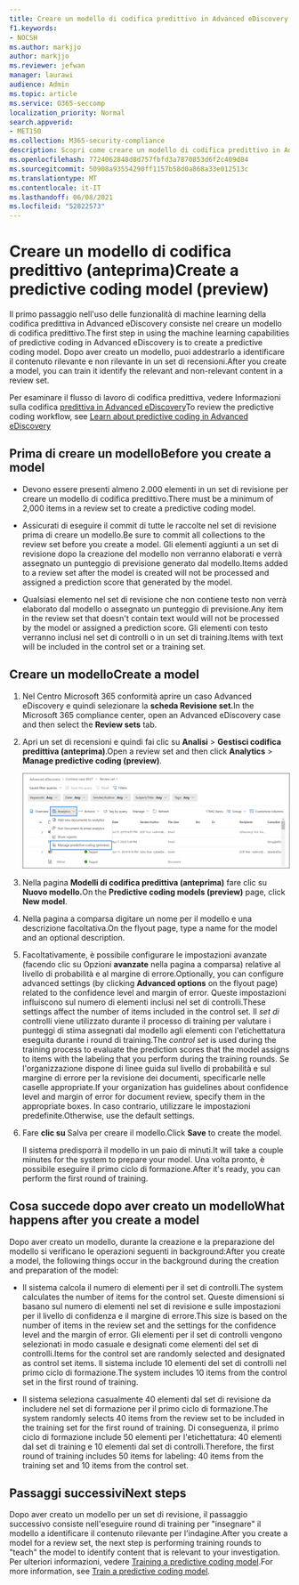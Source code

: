 ```yaml
---
title: Creare un modello di codifica predittivo in Advanced eDiscovery
f1.keywords:
- NOCSH
ms.author: markjjo
author: markjjo
ms.reviewer: jefwan
manager: laurawi
audience: Admin
ms.topic: article
ms.service: O365-seccomp
localization_priority: Normal
search.appverid:
- MET150
ms.collection: M365-security-compliance
description: Scopri come creare un modello di codifica predittivo in Advanced eDiscovery. Questo è il primo passaggio nell'uso delle funzionalità di machine learning in Advanced eDiscovery per identificare il contenuto pertinente e non pertinente in un set di recensioni.
ms.openlocfilehash: 7724062848d8d757fbfd3a7870853d6f2c409d84
ms.sourcegitcommit: 50908a93554290ff1157b58d0a868a33e012513c
ms.translationtype: MT
ms.contentlocale: it-IT
ms.lasthandoff: 06/08/2021
ms.locfileid: "52822573"
---
```

# <a name="create-a-predictive-coding-model-preview"></a><span data-ttu-id="c324f-104">Creare un modello di codifica predittivo (anteprima)</span><span class="sxs-lookup"><span data-stu-id="c324f-104">Create a predictive coding model (preview)</span></span>

<span data-ttu-id="c324f-105">Il primo passaggio nell'uso delle funzionalità di machine learning della codifica predittiva in Advanced eDiscovery consiste nel creare un modello di codifica predittivo.</span><span class="sxs-lookup"><span data-stu-id="c324f-105">The first step in using the machine learning capabilities of predictive coding in Advanced eDiscovery is to create a predictive coding model.</span></span> <span data-ttu-id="c324f-106">Dopo aver creato un modello, puoi addestrarlo a identificare il contenuto rilevante e non rilevante in un set di recensioni.</span><span class="sxs-lookup"><span data-stu-id="c324f-106">After you create a model, you can train it identify the relevant and non-relevant content in a review set.</span></span>

<span data-ttu-id="c324f-107">Per esaminare il flusso di lavoro di codifica predittiva, vedere Informazioni sulla codifica [predittiva in Advanced eDiscovery](predictive-coding-overview.md#the-predictive-coding-workflow)</span><span class="sxs-lookup"><span data-stu-id="c324f-107">To review the predictive coding workflow, see [Learn about predictive coding in Advanced eDiscovery ](predictive-coding-overview.md#the-predictive-coding-workflow)</span></span>

## <a name="before-you-create-a-model"></a><span data-ttu-id="c324f-108">Prima di creare un modello</span><span class="sxs-lookup"><span data-stu-id="c324f-108">Before you create a model</span></span>

- <span data-ttu-id="c324f-109">Devono essere presenti almeno 2.000 elementi in un set di revisione per creare un modello di codifica predittivo.</span><span class="sxs-lookup"><span data-stu-id="c324f-109">There must be a minimum of 2,000 items in a review set to create a predictive coding model.</span></span>

- <span data-ttu-id="c324f-110">Assicurati di eseguire il commit di tutte le raccolte nel set di revisione prima di creare un modello.</span><span class="sxs-lookup"><span data-stu-id="c324f-110">Be sure to commit all collections to the review set before you create a model.</span></span> <span data-ttu-id="c324f-111">Gli elementi aggiunti a un set di revisione dopo la creazione del modello non verranno elaborati e verrà assegnato un punteggio di previsione generato dal modello.</span><span class="sxs-lookup"><span data-stu-id="c324f-111">Items added to a review set after the model is created will not be processed and assigned a prediction score that generated by the model.</span></span>

- <span data-ttu-id="c324f-112">Qualsiasi elemento nel set di revisione che non contiene testo non verrà elaborato dal modello o assegnato un punteggio di previsione.</span><span class="sxs-lookup"><span data-stu-id="c324f-112">Any item in the review set that doesn't contain text would will not be processed by the model or assigned a prediction score.</span></span> <span data-ttu-id="c324f-113">Gli elementi con testo verranno inclusi nel set di controlli o in un set di training.</span><span class="sxs-lookup"><span data-stu-id="c324f-113">Items with text will be included in the control set or a training set.</span></span>

## <a name="create-a-model"></a><span data-ttu-id="c324f-114">Creare un modello</span><span class="sxs-lookup"><span data-stu-id="c324f-114">Create a model</span></span>

1. <span data-ttu-id="c324f-115">Nel Centro Microsoft 365 conformità aprire un caso Advanced eDiscovery e quindi selezionare la **scheda Revisione set.**</span><span class="sxs-lookup"><span data-stu-id="c324f-115">In the Microsoft 365 compliance center, open an Advanced eDiscovery case and then select the **Review sets** tab.</span></span>

2. <span data-ttu-id="c324f-116">Apri un set di recensioni e quindi fai clic su **Analisi**  >  **Gestisci codifica predittiva (anteprima)**.</span><span class="sxs-lookup"><span data-stu-id="c324f-116">Open a review set and then click **Analytics** > **Manage predictive coding (preview)**.</span></span>

   ![Fai clic sul menu a discesa Analizza nel set di recensioni per passare alla pagina Codifica predittiva](..\media\ManagePredictiveCoding.png)

3. <span data-ttu-id="c324f-118">Nella pagina **Modelli di codifica predittiva (anteprima)** fare clic su **Nuovo modello.**</span><span class="sxs-lookup"><span data-stu-id="c324f-118">On the **Predictive coding models (preview)** page, click **New model**.</span></span>

4. <span data-ttu-id="c324f-119">Nella pagina a comparsa digitare un nome per il modello e una descrizione facoltativa.</span><span class="sxs-lookup"><span data-stu-id="c324f-119">On the flyout page, type a name for the model and an optional description.</span></span>

5. <span data-ttu-id="c324f-120">Facoltativamente, è possibile configurare le impostazioni avanzate (facendo clic su Opzioni **avanzate** nella pagina a comparsa) relative al livello di probabilità e al margine di errore.</span><span class="sxs-lookup"><span data-stu-id="c324f-120">Optionally, you can configure advanced settings (by clicking **Advanced options** on the flyout page) related to the confidence level and margin of error.</span></span> <span data-ttu-id="c324f-121">Queste impostazioni influiscono sul numero di elementi inclusi nel set di controlli.</span><span class="sxs-lookup"><span data-stu-id="c324f-121">These settings affect the number of items included in the control set.</span></span> <span data-ttu-id="c324f-122">Il *set di* controlli viene utilizzato durante il processo di training per valutare i punteggi di stima assegnati dal modello agli elementi con l'etichettatura eseguita durante i round di training.</span><span class="sxs-lookup"><span data-stu-id="c324f-122">The *control set* is used during the training process to evaluate the prediction scores that the model assigns to items with the labeling that you perform during the training rounds.</span></span> <span data-ttu-id="c324f-123">Se l'organizzazione dispone di linee guida sul livello di probabilità e sul margine di errore per la revisione dei documenti, specificarle nelle caselle appropriate.</span><span class="sxs-lookup"><span data-stu-id="c324f-123">If your organization has guidelines about confidence level and margin of error for document review, specify them in the appropriate boxes.</span></span> <span data-ttu-id="c324f-124">In caso contrario, utilizzare le impostazioni predefinite.</span><span class="sxs-lookup"><span data-stu-id="c324f-124">Otherwise, use the default settings.</span></span>

6. <span data-ttu-id="c324f-125">Fare **clic su** Salva per creare il modello.</span><span class="sxs-lookup"><span data-stu-id="c324f-125">Click **Save** to create the model.</span></span>

   <span data-ttu-id="c324f-126">Il sistema predisporrà il modello in un paio di minuti.</span><span class="sxs-lookup"><span data-stu-id="c324f-126">It will take a couple minutes for the system to prepare your model.</span></span> <span data-ttu-id="c324f-127">Una volta pronto, è possibile eseguire il primo ciclo di formazione.</span><span class="sxs-lookup"><span data-stu-id="c324f-127">After it's ready, you can perform the first round of training.</span></span>

## <a name="what-happens-after-you-create-a-model"></a><span data-ttu-id="c324f-128">Cosa succede dopo aver creato un modello</span><span class="sxs-lookup"><span data-stu-id="c324f-128">What happens after you create a model</span></span>

<span data-ttu-id="c324f-129">Dopo aver creato un modello, durante la creazione e la preparazione del modello si verificano le operazioni seguenti in background:</span><span class="sxs-lookup"><span data-stu-id="c324f-129">After you create a model, the following things occur in the background during the creation and preparation of the model:</span></span>

- <span data-ttu-id="c324f-130">Il sistema calcola il numero di elementi per il set di controlli.</span><span class="sxs-lookup"><span data-stu-id="c324f-130">The system calculates the number of items for the control set.</span></span> <span data-ttu-id="c324f-131">Queste dimensioni si basano sul numero di elementi nel set di revisione e sulle impostazioni per il livello di confidenza e il margine di errore.</span><span class="sxs-lookup"><span data-stu-id="c324f-131">This size is based on the number of items in the review set and the settings for the confidence level and the margin of error.</span></span> <span data-ttu-id="c324f-132">Gli elementi per il set di controlli vengono selezionati in modo casuale e designati come elementi del set di controlli.</span><span class="sxs-lookup"><span data-stu-id="c324f-132">Items for the control set are randomly selected and designated as control set items.</span></span> <span data-ttu-id="c324f-133">Il sistema include 10 elementi del set di controlli nel primo ciclo di formazione.</span><span class="sxs-lookup"><span data-stu-id="c324f-133">The system includes 10 items from the control set in the first round of training.</span></span>

- <span data-ttu-id="c324f-134">Il sistema seleziona casualmente 40 elementi dal set di revisione da includere nel set di formazione per il primo ciclo di formazione.</span><span class="sxs-lookup"><span data-stu-id="c324f-134">The system randomly selects 40 items from the review set to be included in the training set for the first round of training.</span></span> <span data-ttu-id="c324f-135">Di conseguenza, il primo ciclo di formazione include 50 elementi per l'etichettatura: 40 elementi dal set di training e 10 elementi dal set di controlli.</span><span class="sxs-lookup"><span data-stu-id="c324f-135">Therefore, the first round of training includes 50 items for labeling: 40 items from the training set and 10 items from the control set.</span></span>

## <a name="next-steps"></a><span data-ttu-id="c324f-136">Passaggi successivi</span><span class="sxs-lookup"><span data-stu-id="c324f-136">Next steps</span></span>

<span data-ttu-id="c324f-137">Dopo aver creato un modello per un set di revisione, il passaggio successivo consiste nell'eseguire round di training per "insegnare" il modello a identificare il contenuto rilevante per l'indagine.</span><span class="sxs-lookup"><span data-stu-id="c324f-137">After you create a model for a review set, the next step is performing training rounds to "teach" the model to identify content that is relevant to your investigation.</span></span> <span data-ttu-id="c324f-138">Per ulteriori informazioni, vedere [Training a predictive coding model](predictive-coding-train-model.md).</span><span class="sxs-lookup"><span data-stu-id="c324f-138">For more information, see [Train a predictive coding model](predictive-coding-train-model.md).</span></span>
